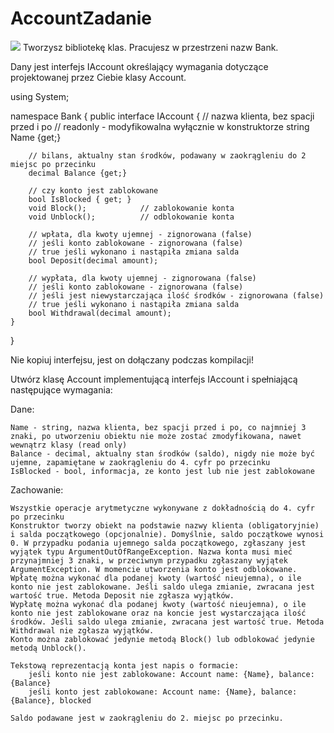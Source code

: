 # AccountZadanie

![](https://imgur.com/a/jAGWWow)
Tworzysz bibliotekę klas. Pracujesz w przestrzeni nazw Bank.

Dany jest interfejs IAccount określający wymagania dotyczące projektowanej przez Ciebie klasy Account.

using System;

namespace Bank
{
    public interface IAccount
    {
        // nazwa klienta, bez spacji przed i po
        // readonly - modyfikowalna wyłącznie w konstruktorze
        string Name {get;}

        // bilans, aktualny stan środków, podawany w zaokrągleniu do 2 miejsc po przecinku
        decimal Balance {get;}

        // czy konto jest zablokowane
        bool IsBlocked { get; }
        void Block();            // zablokowanie konta
        void Unblock();          // odblokowanie konta

        // wpłata, dla kwoty ujemnej - zignorowana (false)
        // jeśli konto zablokowane - zignorowana (false)
        // true jeśli wykonano i nastąpiła zmiana salda
        bool Deposit(decimal amount);

        // wypłata, dla kwoty ujemnej - zignorowana (false)
        // jeśli konto zablokowane - zignorowana (false)
        // jeśli jest niewystarczająca ilość środków - zignorowana (false)
        // true jeśli wykonano i nastąpiła zmiana salda   
        bool Withdrawal(decimal amount);
    }
}

Nie kopiuj interfejsu, jest on dołączany podczas kompilacji!

Utwórz klasę Account implementującą interfejs IAccount i spełniającą następujące wymagania:

Dane:

    Name - string, nazwa klienta, bez spacji przed i po, co najmniej 3 znaki, po utworzeniu obiektu nie może zostać zmodyfikowana, nawet wewnątrz klasy (read only)
    Balance - decimal, aktualny stan środków (saldo), nigdy nie może być ujemne, zapamiętane w zaokrągleniu do 4. cyfr po przecinku
    IsBlocked - bool, informacja, ze konto jest lub nie jest zablokowane

Zachowanie:

    Wszystkie operacje arytmetyczne wykonywane z dokładnością do 4. cyfr po przecinku
    Konstruktor tworzy obiekt na podstawie nazwy klienta (obligatoryjnie) i salda początkowego (opcjonalnie). Domyślnie, saldo początkowe wynosi 0. W przypadku podania ujemnego salda początkowego, zgłaszany jest wyjątek typu ArgumentOutOfRangeException. Nazwa konta musi mieć przynajmniej 3 znaki, w przeciwnym przypadku zgłaszany wyjątek ArgumentException. W momencie utworzenia konto jest odblokowane.
    Wpłatę można wykonać dla podanej kwoty (wartość nieujemna), o ile konto nie jest zablokowane. Jeśli saldo ulega zmianie, zwracana jest wartość true. Metoda Deposit nie zgłasza wyjątków.
    Wypłatę można wykonać dla podanej kwoty (wartość nieujemna), o ile konto nie jest zablokowane oraz na koncie jest wystarczająca ilość środków. Jeśli saldo ulega zmianie, zwracana jest wartość true. Metoda Withdrawal nie zgłasza wyjątków.
    Konto można zablokować jedynie metodą Block() lub odblokować jedynie metodą Unblock().

    Tekstową reprezentacją konta jest napis o formacie:
        jeśli konto nie jest zablokowane: Account name: {Name}, balance: {Balance}
        jeśli konto jest zablokowane: Account name: {Name}, balance: {Balance}, blocked

    Saldo podawane jest w zaokrągleniu do 2. miejsc po przecinku.
